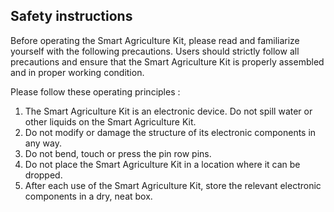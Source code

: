 ## Safety instructions

Before operating the Smart Agriculture Kit, please read and familiarize yourself with the following precautions. Users should strictly follow all precautions and ensure that the Smart Agriculture Kit is properly assembled and in proper working condition.

Please follow these operating principles :

1. The Smart Agriculture Kit is an electronic device. Do not spill water or other liquids on the Smart Agriculture Kit.
3. Do not modify or damage the structure of its electronic components in any way.
4. Do not bend, touch or press the pin row pins.
5. Do not place the Smart Agriculture Kit in a location where it can be dropped.
6. After each use of the Smart Agriculture Kit, store the relevant electronic components in a dry, neat box.
